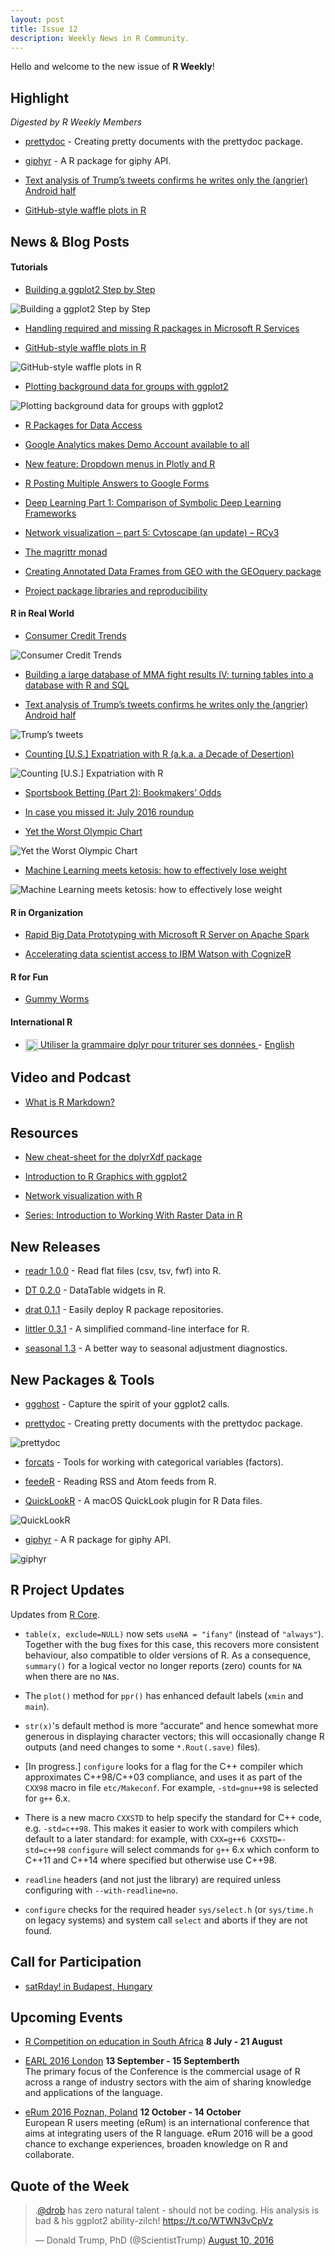 ```yaml
---
layout: post
title: Issue 12
description: Weekly News in R Community.
---
```


Hello and welcome to the new issue of **R Weekly**!


## Highlight

*Digested by R Weekly Members*

+ [prettydoc](http://yixuan.cos.name/prettydoc/) - Creating pretty documents with the prettydoc package.

+ [giphyr](https://github.com/haozhu233/giphyr) - A R package for giphy API.

+ [Text analysis of Trump’s tweets confirms he writes only the (angrier) Android half](http://varianceexplained.org/r/trump-tweets/)

+ [GitHub-style waffle plots in R](https://mvuorre.github.io/r/github-waffle-plot/)

## News & Blog Posts

#### Tutorials

+ [Building a ggplot2 Step by Step](https://matthewdharris.com/2016/08/12/ggplot2-step-by-step/)

![Building a ggplot2 Step by Step](https://matthewdharriscom.files.wordpress.com/2016/08/13.png?w=528&h=264)

+ [Handling required and missing R packages in Microsoft R Services](https://tomaztsql.wordpress.com/2016/08/11/handling-required-and-missing-r-packages-in-microsoft-r-services/)

+ [GitHub-style waffle plots in R](https://mvuorre.github.io/r/github-waffle-plot/)

![GitHub-style waffle plots in R](https://mvuorre.github.io/images/2016-03-24-github-waffle-plot/viz-1.png)

+ [Plotting background data for groups with ggplot2](https://drsimonj.svbtle.com/plotting-background-data-for-groups-with-ggplot2)

![Plotting background data for groups with ggplot2](https://svbtleusercontent.com/ofzisqe5egsi2w_small.png)

+ [R Packages for Data Access](http://blog.revolutionanalytics.com/2016/08/r-packages-data-access.html)

+ [Google Analytics makes Demo Account available to all](http://www.analyticsforfun.com/2016/08/google-analytics-makes-demo-account.html)

+ [New feature: Dropdown menus in Plotly and R](http://moderndata.plot.ly/new-feature-dropdown-menus-in-plotly-and-r/)

+ [R Posting Multiple Answers to Google Forms](https://data-steve.github.io/post-multiple-answers-to-google-forms/)

+ [Deep Learning Part 1: Comparison of Symbolic Deep Learning Frameworks](http://blog.revolutionanalytics.com/2016/08/deep-learning-part-1.html)

+ [Network visualization – part 5: Cytoscape (an update) – RCy3](http://www.vesnam.com/Rblog/viznets5/)

+ [The magrittr monad](http://www.win-vector.com/blog/2016/08/the-magrittr-monad/)

+ [Creating Annotated Data Frames from GEO with the GEOquery package](https://rjbioinformatics.com/2016/08/05/creating-annotated-data-frames-from-geo-with-the-geoquery-package/)

+ [Project package libraries and reproducibility](http://www.mango-solutions.com/wp/2016/08/project-package-libraries-and-reproducibility/)

#### R in Real World

+ [Consumer Credit Trends](http://lenkiefer.com/2016/08/09/trends-in-credit)

![Consumer Credit Trends](https://cdn.rawgit.com/rweekly/image/master/2016-08-15/debt.gif)

+ [Building a large database of MMA fight results IV: turning tables into a database with R and SQL](http://www.fightprior.com/2016/08/11/Building_mySQL_fight_db/)

+ [Text analysis of Trump’s tweets confirms he writes only the (angrier) Android half](http://varianceexplained.org/r/trump-tweets/)

![Trump’s tweets](https://cdn.rawgit.com/rweekly/image/master/2016-08-15/trump.svg)

+ [Counting [U.S.] Expatriation with R (a.k.a. a Decade of Desertion)](https://rud.is/b/2016/08/08/counting-u-s-expatriation-with-r-a-k-a-a-decade-of-desertion/)

![Counting [U.S.] Expatriation with R](https://rud.is/b/wp-content/uploads/2016/08/RStudio.png)

+ [Sportsbook Betting (Part 2): Bookmakers’ Odds](http://www.exegetic.biz/blog/2016/08/sportsbook-bookmakers-odds/)

+ [In case you missed it: July 2016 roundup](http://blog.revolutionanalytics.com/2016/08/in-case-you-missed-it-july-2016-roundup.html)

+ [Yet the Worst Olympic Chart](http://danielmarcelino.github.io/blog/2016/yet-the-worst-olympic-chart.html)

![Yet the Worst Olympic Chart](https://danielmarcelino.github.io/img/08-06-2016-yet-the-worst-olympic-chart/NBC-olympic-medals.PNG)

+ [Machine Learning meets ketosis: how to effectively lose weight](https://github.com/arielf/weight-loss)

![Machine Learning meets ketosis: how to effectively lose weight](https://cdn.rawgit.com/arielf/weight-loss/1edbe2870f2081c983caef4034f5894f7baac751/weight.2015.png)

#### R in Organization

+ [Rapid Big Data Prototyping with Microsoft R Server on Apache Spark](https://blogs.msdn.microsoft.com/azuredatalake/2016/08/09/rapid-big-data-prototyping-with-microsoft-r-server-on-apache-spark-context-switching-spark-tuning/)

+ [Accelerating data scientist access to IBM Watson with CognizeR](https://www.ibm.com/blogs/watson/2016/08/accelerating-data-scientist-access-watson-cognizer/)


#### R for Fun

+ [Gummy Worms](https://aschinchon.wordpress.com/2016/08/08/gummy-worms/)


#### International R

+ [<img style="display: inline;" display="inline" class="emoji" title=":fr:" alt=":fr:" src="https://assets.github.com/images/icons/emoji/unicode/1f1eb-1f1f7.png" align="absmiddle" height="20" width="20"> Utiliser la grammaire dplyr pour triturer ses données ](http://www.thinkr.fr/utiliser-la-grammaire-dplyr-pour-triturer-ses-donnees/) - [English](https://translate.google.com/translate?hl=en&sl=fr&u=http://www.thinkr.fr/utiliser-la-grammaire-dplyr-pour-triturer-ses-donnees/)

## Video and Podcast

+ [What is R Markdown?](https://vimeo.com/178485416)

## Resources

+ [New cheat-sheet for the dplyrXdf package](http://blog.revolutionanalytics.com/2016/08/new-cheat-sheet-for-the-dplyrxdf-package.html)

+ [Introduction to R Graphics with ggplot2](http://tutorials.iq.harvard.edu/R/Rgraphics/Rgraphics.html)

+ [Network visualization with R](http://kateto.net/network-visualization)

+ [Series: Introduction to Working With Raster Data in R](http://neondataskills.org/tutorial-series/raster-data-series/)

## New Releases

+ [readr 1.0.0](https://blog.rstudio.org/2016/08/05/readr-1-0-0/) - Read flat files (csv, tsv, fwf) into R.

+ [DT 0.2.0](https://blog.rstudio.org/2016/08/09/a-new-version-of-dt-0-2-on-cran/) - DataTable widgets in R.

+ [drat 0.1.1](http://dirk.eddelbuettel.com/blog/2016/08/07/#drat_0.1.1) - Easily deploy R package repositories.

+ [littler 0.3.1](http://dirk.eddelbuettel.com/blog/2016/08/07#littler-0.3.1) - A simplified command-line interface for R.

+ [seasonal 1.3](https://usefulr.wordpress.com/2016/08/07/seasonal-1-3-a-better-way-to-seasonal-adjustment-diagnostics/) - A better way to seasonal adjustment diagnostics.

## New Packages & Tools

+ [ggghost](https://cran.r-project.org/package=ggghost) - Capture the spirit of your ggplot2 calls.

+ [prettydoc](http://yixuan.cos.name/prettydoc/) - Creating pretty documents with the prettydoc package.

![prettydoc](https://camo.githubusercontent.com/0981f3331cc0ee88aa5398b585b1b09f516e0879/687474703a2f2f79697875616e2e636f732e6e616d652f707265747479646f632f696d616765732f6361796d616e2e706e67)

+ [forcats](https://github.com/hadley/forcats) - Tools for working with categorical variables (factors).

+ [feedeR](http://www.exegetic.biz/blog/2016/08/feeder-reading-rss-atom-feeds-r/) - Reading RSS and Atom feeds from R.

+ [QuickLookR](https://rud.is/b/2016/08/06/quicklookr-a-macos-quicklook-plugin-for-r-data-files/) - A macOS QuickLook plugin for R Data files.

![QuickLookR](https://rud.is/b/wp-content/uploads/2016/08/Blank_Skitch_Document.png)

+ [giphyr](https://github.com/haozhu233/giphyr) - A R package for giphy API.

![giphyr](https://pbs.twimg.com/media/CpljQdDWEAASzBX.jpg)

## R Project Updates

Updates from [R Core](http://developer.r-project.org/blosxom.cgi/R-devel/NEWS).

+ `table(x, exclude=NULL)` now sets `useNA = "ifany"` (instead of `"always"`). Together with the bug fixes for this case, this recovers more consistent behaviour, also compatible to older versions of R. As a consequence, `summary()` for a logical vector no longer reports (zero) counts for `NA` when there are no `NA`s.

+ The `plot()` method for `ppr()` has enhanced default labels (`xmin` and `main`).

+ `str(x)`'s default method is more “accurate” and hence somewhat more generous in displaying character vectors; this will occasionally change R outputs (and need changes to some `*.Rout(.save)` files). 

+ [In progress.] `configure` looks for a flag for the C++ compiler which approximates C++98/C++03 compliance, and uses it as part of the `CXX98` macro in file `etc/Makeconf`. For example, `-std=gnu++98` is selected for `g++` 6.x.

+ There is a new macro `CXXSTD` to help specify the standard for C++ code, e.g. `-std=c++98`. This makes it easier to work with compilers which default to a later standard: for example, with `CXX=g++6 CXXSTD=-std=c++98` `configure` will select commands for `g++` 6.x which conform to C++11 and C++14 where specified but otherwise use C++98.

+ `readline` headers (and not just the library) are required unless configuring with `--with-readline=no`. 

+ `configure` checks for the required header `sys/select.h` (or `sys/time.h` on legacy systems) and system call `select` and aborts if they are not found.

## Call for Participation

+ [satRday! in Budapest, Hungary](http://budapest.satrdays.org/#cfp)

## Upcoming Events


+ [R Competition on education in South Africa](http://www.r-bloggers.com/r-competition-on-education-in-south-africa-july-and-august-2016/) **8 July - 21 August** 

+ [EARL 2016 London](https://earlconf.com/)  **13 September - 15 Septemberth** <br>
The primary focus of the Conference is the commercial usage of R across a range of industry sectors with the aim of sharing knowledge and applications of the language.<br /> 

+ [eRum 2016 Poznan, Poland](http://erum.ue.poznan.pl/)  **12 October - 14 October** <br>
European R users meeting (eRum) is an international conference that aims at integrating users of the R language. eRum 2016 will be a good chance to exchange experiences, broaden knowledge on R and collaborate. <br /> 

## Quote of the Week

<blockquote class="twitter-tweet" data-lang="en"><p lang="en" dir="ltr">.<a href="https://twitter.com/drob">@drob</a> has zero natural talent - should not be coding. His analysis is bad &amp; his ggplot2 ability-zilch! <a href="https://t.co/WTWN3vCpVz">https://t.co/WTWN3vCpVz</a></p>&mdash; Donald Trump, PhD (@ScientistTrump) <a href="https://twitter.com/ScientistTrump/status/763226352074055680">August 10, 2016</a></blockquote>
